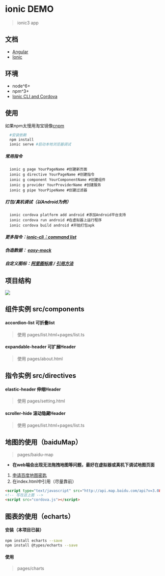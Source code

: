 # ionic DEMO

> ionic3 app

## 文档

* [Angular](https://angular.cn/docs)
* [Ionic](https://ionicframework.com/docs/components/#overview)

## 环境

* node^6+
* npm^3+
* [Ionic CLI and Cordova](https://ionicframework.com/docs/intro/installation/)

## 使用

如果npm太慢用淘宝镜像[cnpm](https://npm.taobao.org/)

```bash
  #安装依赖
  npm install
  ionic serve #启动本地浏览器调试
```

##### 常用指令

```shell
  ionic g page YourPageName #创建新页面
  ionic g directive YourPageName #创建指令
  ionic g component YourComponentName #创建组件
  ionic g provider YourProviderName #创建服务
  ionic g pipe YourPipeName #创建过滤器
```

##### 打包/真机调试（以Android为例）

```shell
  ionic cordova platform add android #添加Android平台支持
  ionic cordova run android #在虚拟器上运行程序
  ionic cordova build android #开始打包apk
```

##### 更多指令：[ionic-cli：command list](https://ionicframework.com/docs/cli/commands.html)

##### 伪造数据： [easy-mock](https://www.easy-mock.com/)

##### 自定义图标：[阿里图标库](http://www.iconfont.cn/home/index) / [引用方法](https://jingyan.baidu.com/article/3ea51489acddf452e61bba33.html)

## 项目结构

<img src="https://img-blog.csdn.net/20170905131004085?watermark/2/text/aHR0cDovL2Jsb2cuY3Nkbi5uZXQvWmhhaUt1bjY4/font/5a6L5L2T/fontsize/400/fill/I0JBQkFCMA==/dissolve/70/gravity/Center">

## 组件实例 src/components

#### accordion-list 可折叠list

> 使用 pages/list.html+pages/list.ts

#### expandable-header 可扩展Header

> 使用 pages/about.html

## 指令实例 src/directives

#### elastic-header 伸缩Header

> 使用 pages/setting.html

#### scroller-hide 滚动隐藏Header

> 使用 pages/list.html+pages/list.ts

## 地图的使用（baiduMap）

> pages/baidu-map

* **在web端会出现无法拖拽地图等问题，最好在虚拟器或真机下调试地图页面**

1. [申请百度地图密匙](http://lbsyun.baidu.com/apiconsole/key?application=key)
2. 在index.html中引用（尽量靠前）

```html
<script type="text/javascript" src="http://api.map.baidu.com/api?v=3.0&ak=你的密匙"></script>
<!-- 写在这上面 -->
<script src="cordova.js"></script>

```

## 图表的使用（echarts）

#### 安装（本项目已装）

```bash
npm install echarts --save
npm install @types/echarts --save
```

#### 使用

> pages/charts
